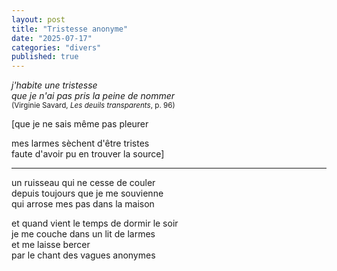 ```yaml
---
layout: post
title: "Tristesse anonyme"
date: "2025-07-17"
categories: "divers"
published: true
---
```


*j'habite une tristesse  
que je n'ai pas pris la peine de nommer*  
<sup>(Virginie Savard, *Les deuils transparents*, p. 96)</sup>  

[que je ne sais même pas pleurer  

mes larmes sèchent d'être tristes  
faute d'avoir pu en trouver la source]  

---  

un ruisseau qui ne cesse de couler  
depuis toujours que je me souvienne  
qui arrose mes pas dans la maison  

et quand vient le temps de dormir le soir  
je me couche dans un lit de larmes  
et me laisse bercer  
par le chant des vagues anonymes  

